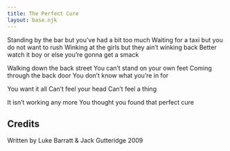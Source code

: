 ```yaml
---
title: The Perfect Cure
layout: base.njk
---
```

Standing by the bar but you’ve had a bit too much
Waiting for a taxi but you do not want to rush
Winking at the girls but they ain’t winking back
Better watch it boy or else you’re gonna get a smack

Walking down the back street
You can’t stand on your own feet
Coming through the back door
You don’t know what you’re in for

You want it all
Can’t feel your head
Can’t feel a thing

It isn’t working any more
You thought you found that perfect cure

## Credits

Written by Luke Barratt & Jack Gutteridge 2009
